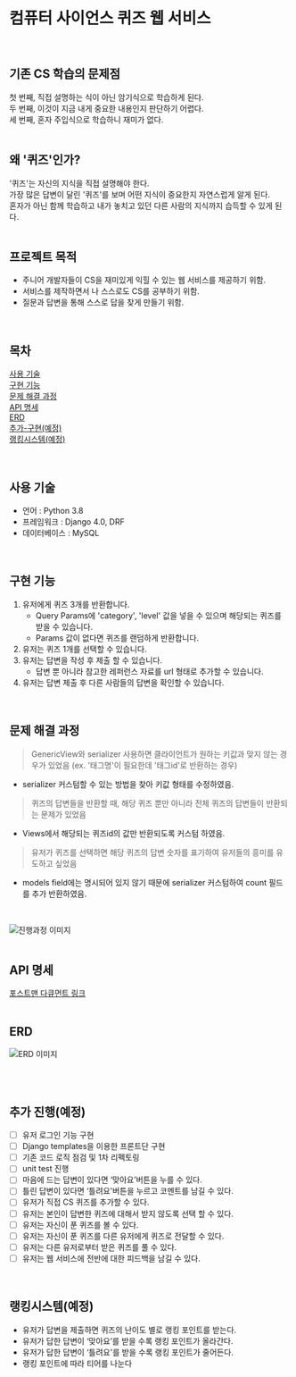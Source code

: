 # 컴퓨터 사이언스 퀴즈 웹 서비스
</br>

## 기존 CS 학습의 문제점

첫 번째, 직접 설명하는 식이 아닌 암기식으로 학습하게 된다. </br>
두 번째, 이것이 지금 내게 중요한 내용인지 판단하기 어렵다. </br>
세 번째, 혼자 주입식으로 학습하니 재미가 없다. </br>
</br>

## 왜 '퀴즈'인가?

'퀴즈'는 자신의 지식을 직접 설명해야 한다.</br>
가장 많은 답변이 달린 '퀴즈'를 보며 어떤 지식이 중요한지 자연스럽게 알게 된다.</br>
혼자가 아닌 함께 학습하고 내가 놓치고 있던 다른 사람의 지식까지 습득할 수 있게 된다.</br>
</br>

## 프로젝트 목적
- 주니어 개발자들이 CS을 재미있게 익힐 수 있는 웹 서비스를 제공하기 위함.
- 서비스를 제작하면서 나 스스로도 CS를 공부하기 위함.
- 질문과 답변을 통해 스스로 답을 찾게 만들기 위함.
</br>

## 목차
[사용 기술](#사용-기술)</br>
[구현 기능](#구현-기능)</br>
[문제 해결 과정](#문제-해결-과정)</br>
[API 명세](#API-명세)</br>
[ERD](#ERD)</br>
[추가-구현(예정)](#추가-구현(예정))</br>
[랭킹시스템(예정)](#랭킹시스템(예정))</br>


</br>

## 사용 기술
- 언어 : Python 3.8
- 프레임워크 : Django 4.0, DRF
- 데이터베이스 : MySQL
</br>

## 구현 기능
1. 유저에게 퀴즈 3개를 반환합니다.
    - Query Params에 'category', 'level' 값을 넣을 수 있으며 해당되는 퀴즈를 받을 수 있습니다.
    - Params 값이 없다면 퀴즈를 랜덤하게 반환합니다.
2. 유저는 퀴즈 1개를 선택할 수 있습니다.
3. 유저는 답변을 작성 후 제출 할 수 있습니다.
    - 답변 뿐 아니라 참고한 레퍼런스 자료를 url 형태로 추가할 수 있습니다.
4. 유저는 답변 제출 후 다른 사람들의 답변을 확인할 수 있습니다.
</br>


## 문제 해결 과정
> GenericView와 serializer 사용하면 클라이언트가 원하는 키값과 맞지 않는 경우가 있었음 (ex. '태그명'이 필요한데 '태그id'로 반환하는 경우)
- serializer 커스텀할 수 있는 방법을 찾아 키값 형태를 수정하였음.
> 퀴즈의 답변들을 반환할 때, 해당 퀴즈 뿐만 아니라 전체 퀴즈의 답변들이 반환되는 문제가 있었음
- Views에서 해당되는 퀴즈id의 값만 반환되도록 커스텀 하였음.
> 유저가 퀴즈를 선택하면 해당 퀴즈의 답변 숫자를 표기하여 유저들의 흥미를 유도하고 싶었음
- models field에는 명시되어 있지 않기 때문에 serializer 커스텀하여 count 필드를 추가 반환하였음.
</br>

![진행과정 이미지](https://s3.us-west-2.amazonaws.com/secure.notion-static.com/ef5baac1-dae7-4d6c-899d-2a9d8d0c3942/Untitled.png?X-Amz-Algorithm=AWS4-HMAC-SHA256&X-Amz-Content-Sha256=UNSIGNED-PAYLOAD&X-Amz-Credential=AKIAT73L2G45EIPT3X45%2F20220219%2Fus-west-2%2Fs3%2Faws4_request&X-Amz-Date=20220219T050255Z&X-Amz-Expires=86400&X-Amz-Signature=27fb6ef9d472a103aa3dc0393ba6673b08cbe3d699dd2c351444fc99c759a78b&X-Amz-SignedHeaders=host&response-content-disposition=filename%20%3D%22Untitled.png%22&x-id=GetObject)
</br>
</br>

## API 명세 
[포스트맨 다큐먼트 링크](https://documenter.getpostman.com/view/18513651/UVkiSdi1)
</br>
</br>


## ERD
![ERD 이미지](https://s3.us-west-2.amazonaws.com/secure.notion-static.com/f2bf078c-141d-417d-b6dd-a487b49dadb6/Untitled.png?X-Amz-Algorithm=AWS4-HMAC-SHA256&X-Amz-Content-Sha256=UNSIGNED-PAYLOAD&X-Amz-Credential=AKIAT73L2G45EIPT3X45%2F20220219%2Fus-west-2%2Fs3%2Faws4_request&X-Amz-Date=20220219T045100Z&X-Amz-Expires=86400&X-Amz-Signature=289dab35d9e0710e9cf1956927d988a92567b1f6029a214d883ba9cc5ea6f5a8&X-Amz-SignedHeaders=host&response-content-disposition=filename%20%3D%22Untitled.png%22&x-id=GetObject)

</br>
</br>

## 추가 진행(예정)

- [ ] 유저 로그인 기능 구현
- [ ] Django templates을 이용한 프론트단 구현
- [ ] 기존 코드 로직 점검 및 1차 리펙토링
- [ ] unit test 진행
- [ ] 마음에 드는 답변이 있다면 ‘맞아요’버튼을 누를 수 있다.
- [ ] 틀린 답변이 있다면 ‘틀려요'버튼을 누르고 코멘트를 남길 수 있다.
- [ ] 유저가 직접 CS 퀴즈를 추가할 수 있다. 
- [ ] 유저는 본인이 답변한 퀴즈에 대해서 받지 않도록 선택 할 수 있다.
- [ ] 유저는 자신이 푼 퀴즈를 볼 수 있다.
- [ ] 유저는 자신이 푼 퀴즈를 다른 유저에게 퀴즈로 전달할 수 있다.
- [ ] 유저는 다른 유저로부터 받은 퀴즈를 풀 수 있다.
- [ ] 유저는 웹 서비스에 전반에 대한 피드백을 남길 수 있다.
</br>

## 랭킹시스템(예정)

- 유저가 답변을 제출하면 퀴즈의 난이도 별로 랭킹 포인트를 받는다.
- 유저가 답한 답변이 ‘맞아요’를 받을 수록 랭킹 포인트가 올라간다.
- 유저가 답한 답변이 ‘틀려요'를 받을 수록 랭킹 포인트가 줄어든다.
- 랭킹 포인트에 따라 티어를 나눈다
